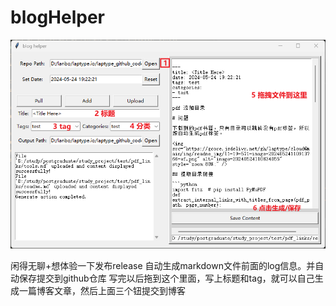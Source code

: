 # blogHelper

![image-20240524192738016](img/README_img/image-20240524192738016.png)


闲得无聊+想体验一下发布release
自动生成markdown文件前面的log信息。并自动保存提交到github仓库
写完以后拖到这个里面，写上标题和tag，就可以自己生成一篇博客文章，然后上面三个钮提交到博客
